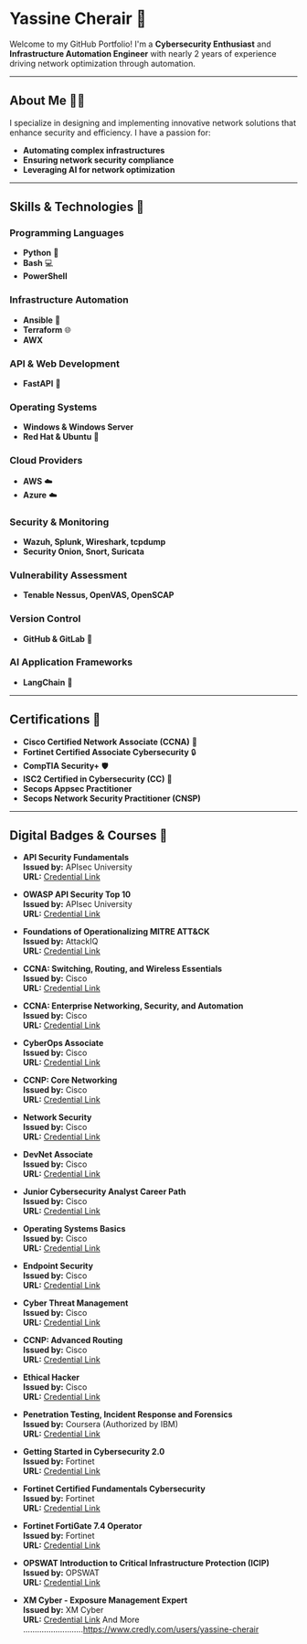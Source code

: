 # Yassine Cherair 🚀

Welcome to my GitHub Portfolio! I'm a **Cybersecurity Enthusiast** and **Infrastructure Automation Engineer** with nearly 2 years of experience driving network optimization through automation.

---

## About Me 👨‍💻

I specialize in designing and implementing innovative network solutions that enhance security and efficiency. I have a passion for:
- **Automating complex infrastructures**
- **Ensuring network security compliance**
- **Leveraging AI for network optimization**

---

## Skills & Technologies 🔧

### Programming Languages
- **Python** 🐍
- **Bash** 💻
- **PowerShell**

### Infrastructure Automation
- **Ansible** 🤖
- **Terraform** 🌐
- **AWX**

### API & Web Development
- **FastAPI** 🚀

### Operating Systems
- **Windows & Windows Server**
- **Red Hat & Ubuntu** 🐧

### Cloud Providers
- **AWS** ☁️
- **Azure** ☁️

### Security & Monitoring
- **Wazuh, Splunk, Wireshark, tcpdump**
- **Security Onion, Snort, Suricata**

### Vulnerability Assessment
- **Tenable Nessus, OpenVAS, OpenSCAP**

### Version Control
- **GitHub & GitLab** 🔄

### AI Application Frameworks
- **LangChain** 🤖

---

## Certifications 📜

- **Cisco Certified Network Associate (CCNA)** 📡
- **Fortinet Certified Associate Cybersecurity** 🔒
- **CompTIA Security+** 🛡️
- **ISC2 Certified in Cybersecurity (CC)** 🔐
- **Secops Appsec Practitioner**
- **Secops Network Security Practitioner (CNSP)**

---

## Digital Badges & Courses 🏅

- **API Security Fundamentals**  
  **Issued by:** APIsec University  
  **URL:** [Credential Link](https://www.credly.com/badges/15aee570-ede9-4c3c-8803-74c5340bc7ac/academic_transcript)

- **OWASP API Security Top 10**  
  **Issued by:** APIsec University  
  **URL:** [Credential Link](https://www.credly.com/badges/cb8b24d6-5c77-4808-966b-101dfb552efd/academic_transcript)


- **Foundations of Operationalizing MITRE ATT&CK**  
  **Issued by:** AttackIQ  
  **URL:** [Credential Link](https://www.credly.com/badges/8c251d9e-b93d-460d-808b-4426fde4335b/academic_transcript)


- **CCNA: Switching, Routing, and Wireless Essentials**  
  **Issued by:** Cisco  
  **URL:** [Credential Link](https://www.credly.com/badges/542700fa-160c-43d9-bf9b-29879dae9f55/academic_transcript)

- **CCNA: Enterprise Networking, Security, and Automation**  
  **Issued by:** Cisco  
  **URL:** [Credential Link](https://www.credly.com/badges/8ed4f4ac-a302-4dc8-9a7a-31b4b0e00561/academic_transcript)

- **CyberOps Associate**  
  **Issued by:** Cisco  
  **URL:** [Credential Link](https://www.credly.com/badges/753c25eb-b61a-49d9-a85c-1e0d6ba91046/academic_transcript)

- **CCNP: Core Networking**  
  **Issued by:** Cisco  
  **URL:** [Credential Link](https://www.credly.com/badges/2f105a72-ca12-42c9-becc-fdf6aa725c8e/academic_transcript)

- **Network Security**  
  **Issued by:** Cisco  
  **URL:** [Credential Link](https://www.credly.com/badges/d87d272c-08da-4e11-9c05-eeb307292020/academic_transcript)

- **DevNet Associate**  
  **Issued by:** Cisco  
  **URL:** [Credential Link](https://www.credly.com/badges/e4184a78-209e-4e91-83a9-86ead16fc467/academic_transcript)

- **Junior Cybersecurity Analyst Career Path**  
  **Issued by:** Cisco  
  **URL:** [Credential Link](https://www.credly.com/badges/5a0a707a-3fd7-450f-a45e-da530b07ccf8/academic_transcript)

- **Operating Systems Basics**  
  **Issued by:** Cisco  
  **URL:** [Credential Link](https://www.credly.com/badges/70cb830c-73bc-4c75-83cd-036f92bdd474/academic_transcript)

- **Endpoint Security**  
  **Issued by:** Cisco  
  **URL:** [Credential Link](https://www.credly.com/badges/3d29257e-b655-49c4-adca-bdba24715412/academic_transcript)

- **Cyber Threat Management**  
  **Issued by:** Cisco  
  **URL:** [Credential Link](https://www.credly.com/badges/4823819c-a7fd-492d-8a46-52617395c866/academic_transcript)

- **CCNP: Advanced Routing**  
  **Issued by:** Cisco  
  **URL:** [Credential Link](https://www.credly.com/badges/6a027713-2719-42e3-bca5-c182dc07410b/academic_transcript)

- **Ethical Hacker**  
  **Issued by:** Cisco  
  **URL:** [Credential Link](https://www.credly.com/badges/80ee1f30-031d-4a7a-b3a5-5bdb91a56ef1/academic_transcript)


- **Penetration Testing, Incident Response and Forensics**  
  **Issued by:** Coursera (Authorized by IBM)  
  **URL:** [Credential Link](https://www.credly.com/badges/a854364e-4af0-4638-bcec-805c91af3f7f/academic_transcript)


- **Getting Started in Cybersecurity 2.0**  
  **Issued by:** Fortinet  
  **URL:** [Credential Link](https://www.credly.com/badges/87abcb50-3e27-4b52-ac37-243db55d48eb/academic_transcript)

- **Fortinet Certified Fundamentals Cybersecurity**  
  **Issued by:** Fortinet  
  **URL:** [Credential Link](https://www.credly.com/badges/271f3101-fd58-4391-9d6b-c49f06b13296/academic_transcript)

- **Fortinet FortiGate 7.4 Operator**  
  **Issued by:** Fortinet  
  **URL:** [Credential Link](https://www.credly.com/badges/bb1ba207-ecd8-4b4b-a733-b0c10789b2ed/academic_transcript)
  
- **OPSWAT Introduction to Critical Infrastructure Protection (ICIP)**  
  **Issued by:** OPSWAT  
  **URL:** [Credential Link](https://www.credly.com/badges/681f72c7-1caf-4ce9-8a91-373f199e6ed0/academic_transcript)
  
- **XM Cyber - Exposure Management Expert**  
  **Issued by:** XM Cyber  
  **URL:** [Credential Link](https://www.credly.com/badges/5bbabf0e-a5ae-48ba-ac21-edfd1f54ae03/academic_transcript)
  And More ..........................https://www.credly.com/users/yassine-cherair
